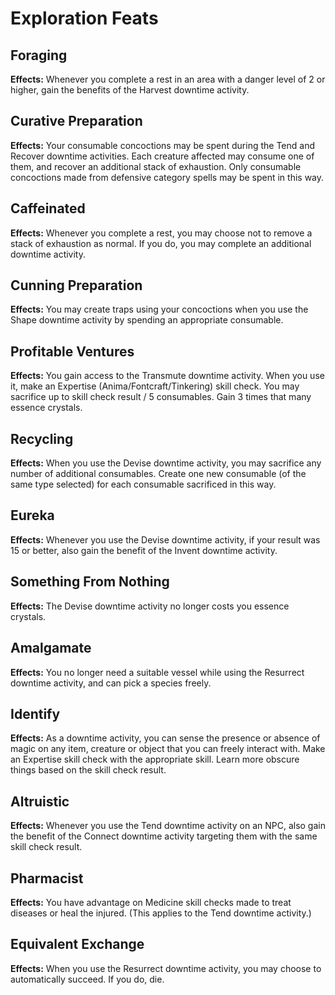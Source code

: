 # Exploration Feats

## Foraging

**Effects:** Whenever you complete a rest in an area with a danger level of 2 or higher, gain the benefits of the Harvest downtime activity.

## Curative Preparation

**Effects:** Your consumable concoctions may be spent during the Tend and Recover downtime activities. Each creature affected may consume one of them, and recover an additional stack of exhaustion. Only consumable concoctions made from defensive category spells may be spent in this way.

## Caffeinated

**Effects:** Whenever you complete a rest, you may choose not to remove a stack of exhaustion as normal. If you do, you may complete an additional downtime activity.

## Cunning Preparation

**Effects:** You may create traps using your concoctions when you use the Shape downtime activity by spending an appropriate consumable.

## Profitable Ventures

**Effects:** You gain access to the Transmute downtime activity. When you use it, make an Expertise (Anima/Fontcraft/Tinkering) skill check. You may sacrifice up to skill check result / 5 consumables. Gain 3 times that many essence crystals.

## Recycling

**Effects:** When you use the Devise downtime activity, you may sacrifice any number of additional consumables. Create one new consumable (of the same type selected) for each consumable sacrificed in this way.

## Eureka

**Effects:** Whenever you use the Devise downtime activity, if your result was 15 or better, also gain the benefit of the Invent downtime activity.

## Something From Nothing

**Effects:** The Devise downtime activity no longer costs you essence crystals.

## Amalgamate

**Effects:** You no longer need a suitable vessel while using the Resurrect downtime activity, and can pick a species freely.

## Identify

**Effects:** As a downtime activity, you can sense the presence or absence of magic on any item, creature or object that you can freely interact with. Make an Expertise skill check with the appropriate skill. Learn more obscure things based on the skill check result.

## Altruistic

**Effects:** Whenever you use the Tend downtime activity on an NPC, also gain the benefit of the Connect downtime activity targeting them with the same skill check result.

## Pharmacist

**Effects:** You have advantage on Medicine skill checks made to treat diseases or heal the injured. (This applies to the Tend downtime activity.)

## Equivalent Exchange

**Effects:** When you use the Resurrect downtime activity, you may choose to automatically succeed. If you do, die.
